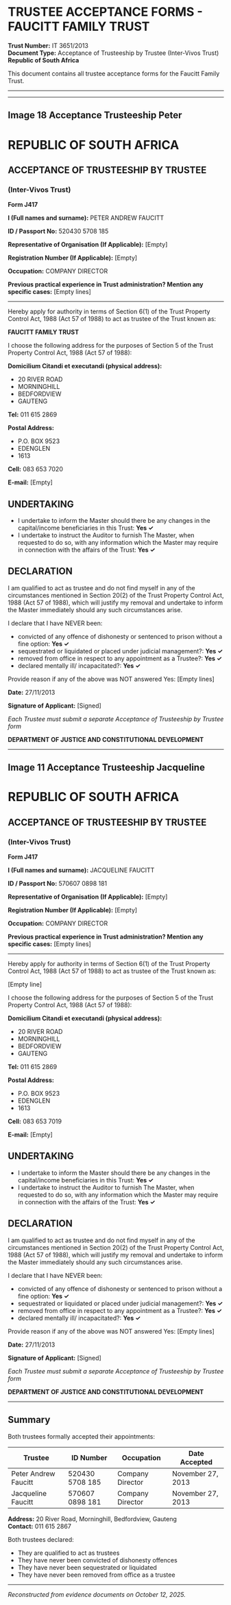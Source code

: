 # TRUSTEE ACCEPTANCE FORMS - FAUCITT FAMILY TRUST

**Trust Number:** IT 3651/2013  
**Document Type:** Acceptance of Trusteeship by Trustee (Inter-Vivos Trust)  
**Republic of South Africa**

This document contains all trustee acceptance forms for the Faucitt Family Trust.

---


---

## Image 18 Acceptance Trusteeship Peter

# REPUBLIC OF SOUTH AFRICA

## ACCEPTANCE OF TRUSTEESHIP BY TRUSTEE
### (Inter-Vivos Trust)

**Form J417**

**I (Full names and surname):** PETER ANDREW FAUCITT

**ID / Passport No:** 520430 5708 185

**Representative of Organisation (If Applicable):** [Empty]

**Registration Number (If Applicable):** [Empty]

**Occupation:** COMPANY DIRECTOR

**Previous practical experience in Trust administration? Mention any specific cases:**
[Empty lines]

---

Hereby apply for authority in terms of Section 6(1) of the Trust Property Control Act, 1988 (Act 57 of 1988) to act as trustee of the Trust known as:

**FAUCITT FAMILY TRUST**

I choose the following address for the purposes of Section 5 of the Trust Property Control Act, 1988 (Act 57 of 1988):

**Domicilium Citandi et executandi (physical address):**
- 20 RIVER ROAD
- MORNINGHILL
- BEDFORDVIEW
- GAUTENG

**Tel:** 011 615 2869

**Postal Address:**
- P.O. BOX 9523
- EDENGLEN
- 1613

**Cell:** 083 653 7020

**E-mail:** [Empty]

## UNDERTAKING

- I undertake to inform the Master should there be any changes in the capital/income beneficiaries in this Trust: **Yes ✓**
- I undertake to instruct the Auditor to furnish The Master, when requested to do so, with any information which the Master may require in connection with the affairs of the Trust: **Yes ✓**

## DECLARATION

I am qualified to act as trustee and do not find myself in any of the circumstances mentioned in Section 20(2) of the Trust Property Control Act, 1988 (Act 57 of 1988), which will justify my removal and undertake to inform the Master immediately should any such circumstances arise.

I declare that I have NEVER been:
- convicted of any offence of dishonesty or sentenced to prison without a fine option: **Yes ✓**
- sequestrated or liquidated or placed under judicial management?: **Yes ✓**
- removed from office in respect to any appointment as a Trustee?: **Yes ✓**
- declared mentally ill/ incapacitated?: **Yes ✓**

Provide reason if any of the above was NOT answered Yes:
[Empty lines]

**Date:** 27/11/2013

**Signature of Applicant:** [Signed]

*Each Trustee must submit a separate Acceptance of Trusteeship by Trustee form*

**DEPARTMENT OF JUSTICE AND CONSTITUTIONAL DEVELOPMENT**


---

## Image 11 Acceptance Trusteeship Jacqueline

# REPUBLIC OF SOUTH AFRICA

## ACCEPTANCE OF TRUSTEESHIP BY TRUSTEE
### (Inter-Vivos Trust)

**Form J417**

**I (Full names and surname):** JACQUELINE FAUCITT

**ID / Passport No:** 570607 0898 181

**Representative of Organisation (If Applicable):** [Empty]

**Registration Number (If Applicable):** [Empty]

**Occupation:** COMPANY DIRECTOR

**Previous practical experience in Trust administration? Mention any specific cases:**
[Empty lines]

---

Hereby apply for authority in terms of Section 6(1) of the Trust Property Control Act, 1988 (Act 57 of 1988) to act as trustee of the Trust known as:

[Empty line]

I choose the following address for the purposes of Section 5 of the Trust Property Control Act, 1988 (Act 57 of 1988):

**Domicilium Citandi et executandi (physical address):**
- 20 RIVER ROAD
- MORNINGHILL
- BEDFORDVIEW
- GAUTENG

**Tel:** 011 615 2869

**Postal Address:**
- P.O. BOX 9523
- EDENGLEN
- 1613

**Cell:** 083 653 7019

**E-mail:** [Empty]

## UNDERTAKING

- I undertake to inform the Master should there be any changes in the capital/income beneficiaries in this Trust: **Yes ✓**
- I undertake to instruct the Auditor to furnish The Master, when requested to do so, with any information which the Master may require in connection with the affairs of the Trust: **Yes ✓**

## DECLARATION

I am qualified to act as trustee and do not find myself in any of the circumstances mentioned in Section 20(2) of the Trust Property Control Act, 1988 (Act 57 of 1988), which will justify my removal and undertake to inform the Master immediately should any such circumstances arise.

I declare that I have NEVER been:
- convicted of any offence of dishonesty or sentenced to prison without a fine option: **Yes ✓**
- sequestrated or liquidated or placed under judicial management?: **Yes ✓**
- removed from office in respect to any appointment as a Trustee?: **Yes ✓**
- declared mentally ill/ incapacitated?: **Yes ✓**

Provide reason if any of the above was NOT answered Yes:
[Empty lines]

**Date:** 27/11/2013

**Signature of Applicant:** [Signed]

*Each Trustee must submit a separate Acceptance of Trusteeship by Trustee form*

**DEPARTMENT OF JUSTICE AND CONSTITUTIONAL DEVELOPMENT**


---

## Summary

Both trustees formally accepted their appointments:

| Trustee | ID Number | Occupation | Date Accepted |
|---------|-----------|------------|---------------|
| Peter Andrew Faucitt | 520430 5708 185 | Company Director | November 27, 2013 |
| Jacqueline Faucitt | 570607 0898 181 | Company Director | November 27, 2013 |

**Address:** 20 River Road, Morninghill, Bedfordview, Gauteng  
**Contact:** 011 615 2867

Both trustees declared:
- They are qualified to act as trustees
- They have never been convicted of dishonesty offences
- They have never been sequestrated or liquidated
- They have never been removed from office as a trustee

---

*Reconstructed from evidence documents on October 12, 2025.*
